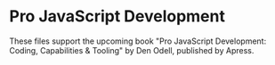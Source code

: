 Pro JavaScript Development
==========================

These files support the upcoming book "Pro JavaScript Development: Coding, Capabilities & Tooling" by Den Odell, published by Apress.